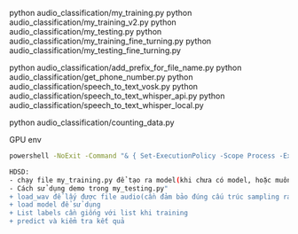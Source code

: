 python audio_classification/my_training.py
python audio_classification/my_training_v2.py
python audio_classification/my_testing.py
python audio_classification/my_training_fine_turning.py
python audio_classification/my_testing_fine_turning.py

python audio_classification/add_prefix_for_file_name.py
python audio_classification/get_phone_number.py
python audio_classification/speech_to_text_vosk.py
python audio_classification/speech_to_text_whisper_api.py
python audio_classification/speech_to_text_whisper_local.py


python audio_classification/counting_data.py



GPU env
```bash
powershell -NoExit -Command "& { Set-ExecutionPolicy -Scope Process -ExecutionPolicy Bypass; & 'C:\Users\ADMIN\anaconda3\Scripts\conda.exe' shell.powershell hook | Out-String | Invoke-Expression; conda activate myenv }"

HDSD:
- chạy file my_training.py để tạo ra model(khi chưa có model, hoặc muốn có  model mới với data mới)
- Cách sử dụng demo trong my_testing.py"
+ load_wav để lấy được file audio(cần đảm bảo đúng cấu trúc sampling rate, LR theo chuẩn 1/2)
+ load model để sử dụng
+ List labels cần giống với list khi training
+ predict và kiểm tra kết quả